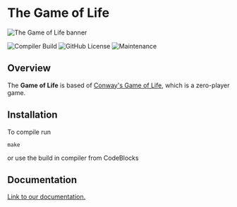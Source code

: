# The Game of Life

![The Game of Life banner](https://i.imgur.com/yXHSdel.png)

![Compiler Build](https://github.com/jpeterburs/game_of_life/workflows/compiler/badge.svg)
![GitHub License](https://img.shields.io/github/license/jpeterburs/game_of_life)
![Maintenance](https://img.shields.io/maintenance/no/2020)

## Overview

The **Game of Life** is based of [Conway's Game of Life](https://en.wikipedia.org/wiki/Conway%27s_Game_of_Life),
which is a zero-player game.

## Installation

To compile run

```shell
make
```

or use the build in compiler from CodeBlocks

## Documentation

[Link to our documentation.](DOCUMENTATION.md)
